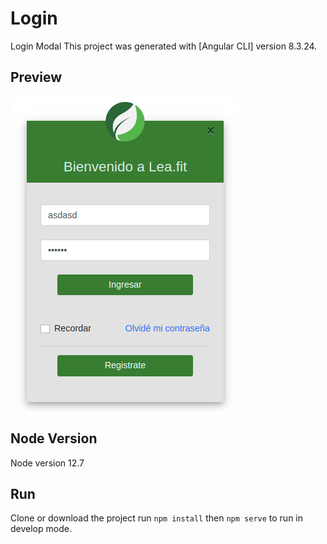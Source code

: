 # Login

Login Modal
This project was generated with [Angular CLI] version 8.3.24.

## Preview


![alt text](https://raw.githubusercontent.com/alefortvi/login/master/src/assets/prev.png "")



## Node Version

Node version 12.7

## Run

Clone or download the project run `npm install` then `npm serve` to run in develop mode.

